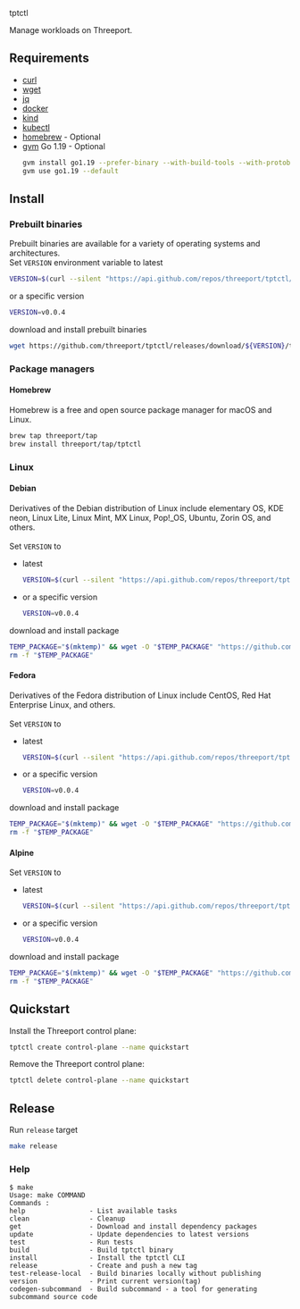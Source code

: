 tptctl

Manage workloads on Threeport.

## Requirements

* [curl](https://help.ubidots.com/en/articles/2165289-learn-how-to-install-run-curl-on-windows-macosx-linux)
* [wget](https://www.gnu.org/software/wget/)
* [jq](https://github.com/stedolan/jq/wiki/Installation)
* [docker](https://docs.docker.com/engine/install/)
* [kind](https://kind.sigs.k8s.io/docs/user/quick-start/#installation)
* [kubectl](https://kubernetes.io/docs/tasks/tools/#kubectl)
* [homebrew](https://brew.sh/) - Optional
* [gvm](https://github.com/moovweb/gvm) Go 1.19 - Optional
    ```bash
    gvm install go1.19 --prefer-binary --with-build-tools --with-protobuf
    gvm use go1.19 --default

## Install

### Prebuilt binaries

Prebuilt binaries are available for a variety of operating systems and architectures.</br>
Set `VERSION` environment variable to latest
```bash
VERSION=$(curl --silent "https://api.github.com/repos/threeport/tptctl/releases/latest" | jq '.tag_name' -r)
```
or a specific version
```bash
VERSION=v0.0.4
```
download and install prebuilt binaries
```bash
wget https://github.com/threeport/tptctl/releases/download/${VERSION}/tptctl_${VERSION}_$(echo $(uname))_$(uname -m).tar.gz -O - | tar -xz && sudo mv tptctl /usr/local/bin/tptctl
```

### Package managers
#### Homebrew
Homebrew is a free and open source package manager for macOS and Linux.

```bash
brew tap threeport/tap
brew install threeport/tap/tptctl
```

### Linux

#### Debian
Derivatives of the Debian distribution of Linux include elementary OS, KDE neon, Linux Lite, Linux Mint, MX Linux, Pop!_OS, Ubuntu, Zorin OS, and others.</br></br>
Set `VERSION` to 
* latest
    ```bash
    VERSION=$(curl --silent "https://api.github.com/repos/threeport/tptctl/releases/latest" | jq '.tag_name' -r)
    ```
* or a specific version
    ```bash
    VERSION=v0.0.4
    ```
download and install package
```bash
TEMP_PACKAGE="$(mktemp)" && wget -O "$TEMP_PACKAGE" "https://github.com/threeport/tptctl/releases/download/${VERSION}/tptctl_${VERSION}_$(uname -m | sed -E 's/^(aarch64|aarch64_be|armv6l|armv7l|armv8b|armv8l)$$/arm64/g' | sed -E 's/^x86_64$$/amd64/g').deb" && sudo dpkg -i $TEMP_PACKAGE
rm -f "$TEMP_PACKAGE"
```

#### Fedora
Derivatives of the Fedora distribution of Linux include CentOS, Red Hat Enterprise Linux, and others.</br></br>
Set `VERSION` to
* latest
    ```bash
    VERSION=$(curl --silent "https://api.github.com/repos/threeport/tptctl/releases/latest" | jq '.tag_name' -r)
    ```
* or a specific version
    ```bash
    VERSION=v0.0.4
    ```
download and install package
```bash
TEMP_PACKAGE="$(mktemp)" && wget -O "$TEMP_PACKAGE" "https://github.com/threeport/tptctl/releases/download/${VERSION}/tptctl_${VERSION}_$(uname -m | sed -E 's/^(aarch64|aarch64_be|armv6l|armv7l|armv8b|armv8l)$$/arm64/g' | sed -E 's/^x86_64$$/amd64/g').rpm" && sudo dnf -y $TEMP_PACKAGE
rm -f "$TEMP_PACKAGE"
```

#### Alpine

Set `VERSION` to
* latest
    ```bash
    VERSION=$(curl --silent "https://api.github.com/repos/threeport/tptctl/releases/latest" | jq '.tag_name' -r)
    ```
* or a specific version
    ```bash
    VERSION=v0.0.4
    ```
download and install package
```bash
TEMP_PACKAGE="$(mktemp)" && wget -O "$TEMP_PACKAGE" "https://github.com/threeport/tptctl/releases/download/${VERSION}/tptctl_${VERSION}_$(uname -m | sed -E 's/^(aarch64|aarch64_be|armv6l|armv7l|armv8b|armv8l)$$/arm64/g' | sed -E 's/^x86_64$$/amd64/g').apk" && sudo apk add --allow-untrusted $TEMP_PACKAGE
rm -f "$TEMP_PACKAGE"
```

## Quickstart

Install the Threeport control plane:

```bash
tptctl create control-plane --name quickstart
```

Remove the Threeport control plane:

```bash
tptctl delete control-plane --name quickstart
```

## Release
Run `release` target
```bash
make release
```

### Help

```text
$ make
Usage: make COMMAND
Commands :
help                - List available tasks
clean               - Cleanup
get                 - Download and install dependency packages
update              - Update dependencies to latest versions
test                - Run tests
build               - Build tptctl binary
install             - Install the tptctl CLI
release             - Create and push a new tag
test-release-local  - Build binaries locally without publishing
version             - Print current version(tag)
codegen-subcommand  - Build subcommand - a tool for generating subcommand source code
```
